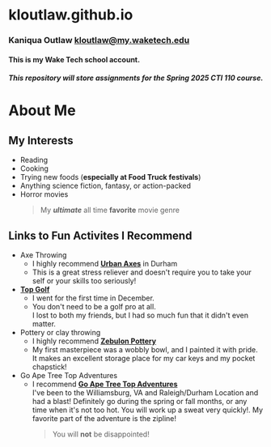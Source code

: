 # kloutlaw.github.io
### Kaniqua Outlaw kloutlaw@my.waketech.edu
#### This is my Wake Tech school account.
##### This repository will store assignments for the Spring 2025 CTI 110 course.

# About Me
## My Interests
* Reading
* Cooking
* Trying new foods (**especially at Food Truck festivals**)
* Anything science fiction, fantasy, or action-packed
* Horror movies
  >My **_ultimate_** all time **favorite** movie genre
## Links to Fun Activites I Recommend
* Axe Throwing
  * I highly recommend [**Urban Axes**](https://www.urbanaxes.com/locations/durham?gad_source=1&gbraid=0AAAAADO881XNS8-RyuDaHCr6xWQ_XPTVb&gclid=Cj0KCQiAhbi8BhDIARIsAJLOlufpY8F2xleg2Xe7NcUQdKWi5Lrb-FPNWwno417PQxkzaaZWnLMVrHIaAlpdEALw_wcB) in Durham
  * This is a great stress reliever and doesn't require you to take your self or your skills too seriously!
* [**Top Golf**](https://topgolf.com/us/)  
  * I went for the first time in December.
  * You don't need to be a golf pro at all.    
  I lost to both my friends, but I had so much fun that it didn't even matter.
* Pottery or clay throwing
  * I highly recommend [**Zebulon Pottery**](https://zebulonpottery.com)
  * My first masterpiece was a wobbly bowl, and I painted it with pride.  It makes an excellent storage place for my car keys and my pocket chapstick!    
* Go Ape Tree Top Adventures
  * I recommend [**Go Ape Tree Top Adventures**](https://www.goape.com/location/north-carolina-raleigh-durham/)  
    I've been to the Williamsburg, VA and Raleigh/Durham Location and had a blast!
    Definitely go during the spring or fall months, or any time when it's not too hot.  You will work up a sweat very quickly!.  My favorite part of the adventure is the zipline!
    >You will **not** be disappointed! 
